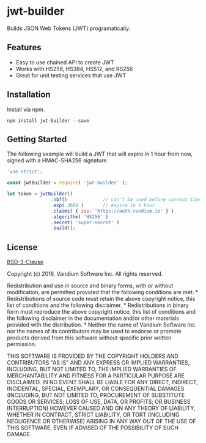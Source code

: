 # jwt-builder

Builds JSON Web Tokens (JWT) programatically.

## Features
* Easy to use chained API to create JWT
* Works with HS256, HS384, HS512, and RS256
* Great for unit testing services that use JWT

## Installation
Install via npm.

	npm install jwt-builder --save

## Getting Started

The following example will build a JWT that will expire in 1 hour from now, signed with a HMAC-SHA256 signature.

```js
'use strict';

const jwtBuilder = require( 'jwt-builder' );

let token = jwtBuilder()
                .nbf()             // can't be used before current time
                .exp( 3600 )       // expire in 1 hour
                .claims( { iss: 'https://auth.vandium.io' } )
                .algorithm( 'HS256' )
                .secret( 'super-secret' )
                .build();
```



## License

[BSD-3-Clause](https://en.wikipedia.org/wiki/BSD_licenses)

Copyright (c) 2016, Vandium Software Inc.
All rights reserved.

Redistribution and use in source and binary forms, with or without
modification, are permitted provided that the following conditions are met:
    * Redistributions of source code must retain the above copyright
      notice, this list of conditions and the following disclaimer.
    * Redistributions in binary form must reproduce the above copyright
      notice, this list of conditions and the following disclaimer in the
      documentation and/or other materials provided with the distribution.
    * Neither the name of Vandium Software Inc. nor the
      names of its contributors may be used to endorse or promote products
      derived from this software without specific prior written permission.

THIS SOFTWARE IS PROVIDED BY THE COPYRIGHT HOLDERS AND CONTRIBUTORS "AS IS" AND
ANY EXPRESS OR IMPLIED WARRANTIES, INCLUDING, BUT NOT LIMITED TO, THE IMPLIED
WARRANTIES OF MERCHANTABILITY AND FITNESS FOR A PARTICULAR PURPOSE ARE
DISCLAIMED. IN NO EVENT SHALL <COPYRIGHT HOLDER> BE LIABLE FOR ANY
DIRECT, INDIRECT, INCIDENTAL, SPECIAL, EXEMPLARY, OR CONSEQUENTIAL DAMAGES
(INCLUDING, BUT NOT LIMITED TO, PROCUREMENT OF SUBSTITUTE GOODS OR SERVICES;
LOSS OF USE, DATA, OR PROFITS; OR BUSINESS INTERRUPTION) HOWEVER CAUSED AND
ON ANY THEORY OF LIABILITY, WHETHER IN CONTRACT, STRICT LIABILITY, OR TORT
(INCLUDING NEGLIGENCE OR OTHERWISE) ARISING IN ANY WAY OUT OF THE USE OF THIS
SOFTWARE, EVEN IF ADVISED OF THE POSSIBILITY OF SUCH DAMAGE.

